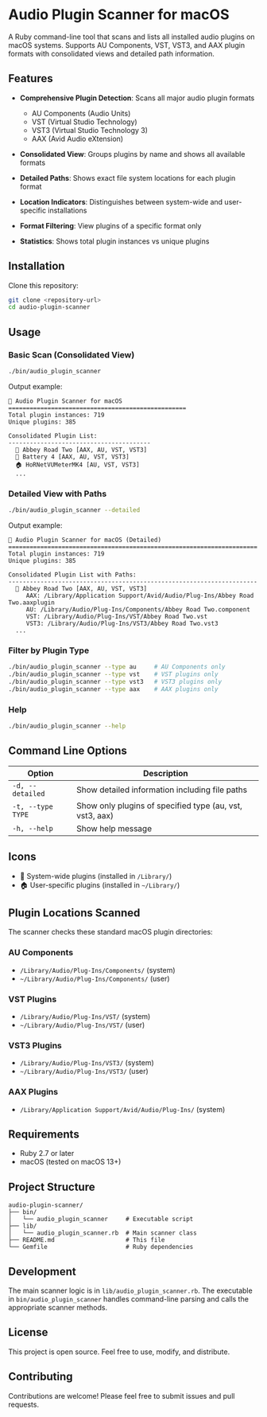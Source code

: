 # Audio Plugin Scanner for macOS

A Ruby command-line tool that scans and lists all installed audio plugins on macOS systems. Supports AU Components, VST, VST3, and AAX plugin formats with consolidated views and detailed path information.

## Features

- **Comprehensive Plugin Detection**: Scans all major audio plugin formats
  - AU Components (Audio Units)
  - VST (Virtual Studio Technology)
  - VST3 (Virtual Studio Technology 3)
  - AAX (Avid Audio eXtension)

- **Consolidated View**: Groups plugins by name and shows all available formats
- **Detailed Paths**: Shows exact file system locations for each plugin format
- **Location Indicators**: Distinguishes between system-wide and user-specific installations
- **Format Filtering**: View plugins of a specific format only
- **Statistics**: Shows total plugin instances vs unique plugins

## Installation

Clone this repository:

```bash
git clone <repository-url>
cd audio-plugin-scanner
```

## Usage

### Basic Scan (Consolidated View)

```bash
./bin/audio_plugin_scanner
```

Output example:
```
🎵 Audio Plugin Scanner for macOS
==================================================
Total plugin instances: 719
Unique plugins: 385

Consolidated Plugin List:
----------------------------------------
  🏢 Abbey Road Two [AAX, AU, VST, VST3]
  🏢 Battery 4 [AAX, AU, VST, VST3]
  🏠 HoRNetVUMeterMK4 [AU, VST, VST3]
  ...
```

### Detailed View with Paths

```bash
./bin/audio_plugin_scanner --detailed
```

Output example:
```
🎵 Audio Plugin Scanner for macOS (Detailed)
======================================================================
Total plugin instances: 719
Unique plugins: 385

Consolidated Plugin List with Paths:
----------------------------------------------------------------------
  🏢 Abbey Road Two [AAX, AU, VST, VST3]
     AAX: /Library/Application Support/Avid/Audio/Plug-Ins/Abbey Road Two.aaxplugin
     AU: /Library/Audio/Plug-Ins/Components/Abbey Road Two.component
     VST: /Library/Audio/Plug-Ins/VST/Abbey Road Two.vst
     VST3: /Library/Audio/Plug-Ins/VST3/Abbey Road Two.vst3
  ...
```

### Filter by Plugin Type

```bash
./bin/audio_plugin_scanner --type au     # AU Components only
./bin/audio_plugin_scanner --type vst    # VST plugins only
./bin/audio_plugin_scanner --type vst3   # VST3 plugins only
./bin/audio_plugin_scanner --type aax    # AAX plugins only
```

### Help

```bash
./bin/audio_plugin_scanner --help
```

## Command Line Options

| Option | Description |
|--------|-------------|
| `-d, --detailed` | Show detailed information including file paths |
| `-t, --type TYPE` | Show only plugins of specified type (au, vst, vst3, aax) |
| `-h, --help` | Show help message |

## Icons

- 🏢 System-wide plugins (installed in `/Library/`)
- 🏠 User-specific plugins (installed in `~/Library/`)

## Plugin Locations Scanned

The scanner checks these standard macOS plugin directories:

### AU Components
- `/Library/Audio/Plug-Ins/Components/` (system)
- `~/Library/Audio/Plug-Ins/Components/` (user)

### VST Plugins  
- `/Library/Audio/Plug-Ins/VST/` (system)
- `~/Library/Audio/Plug-Ins/VST/` (user)

### VST3 Plugins
- `/Library/Audio/Plug-Ins/VST3/` (system)
- `~/Library/Audio/Plug-Ins/VST3/` (user)

### AAX Plugins
- `/Library/Application Support/Avid/Audio/Plug-Ins/` (system)

## Requirements

- Ruby 2.7 or later
- macOS (tested on macOS 13+)

## Project Structure

```
audio-plugin-scanner/
├── bin/
│   └── audio_plugin_scanner     # Executable script
├── lib/
│   └── audio_plugin_scanner.rb  # Main scanner class
├── README.md                    # This file
└── Gemfile                      # Ruby dependencies
```

## Development

The main scanner logic is in `lib/audio_plugin_scanner.rb`. The executable in `bin/audio_plugin_scanner` handles command-line parsing and calls the appropriate scanner methods.

## License

This project is open source. Feel free to use, modify, and distribute.

## Contributing

Contributions are welcome! Please feel free to submit issues and pull requests.